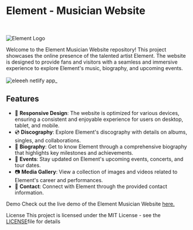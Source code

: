 # Element - Musician Website
</br>

![Element Logo](![eleeeh-logo](https://github.com/shyakachaste/musician-website/assets/121980393/88335548-6299-42cc-abf4-e17fa27cc82a))

Welcome to the Element Musician Website repository! This project showcases the online presence of the talented artist Element. The website is designed to provide fans and visitors with a seamless and immersive experience to explore Element's music, biography, and upcoming events.
</br>
</br>
![eleeeh netlify app_](https://github.com/shyakachaste/musician-website/assets/121980393/e6c9ca20-97c5-4d40-9955-7111ea414699)



## Features

- 🎵 **Responsive Design**: The website is optimized for various devices, ensuring a consistent and enjoyable experience for users on desktop, tablet, and mobile.
- 💿 **Discography**: Explore Element's discography with details on albums, singles, and collaborations.
- 📖 **Biography**: Get to know Element through a comprehensive biography that highlights key milestones and achievements.
- 🎤 **Events**: Stay updated on Element's upcoming events, concerts, and tour dates.
- 📷 **Media Gallery**: View a collection of images and videos related to Element's career and performances.
- 📧 **Contact**: Connect with Element through the provided contact information.

Demo
Check out the live demo of the Element Musician Website <a href="https://eleeeh.netlify.app/" target="_blank">here.</a>

License
This project is licensed under the MIT License - see the <a href="https://github.com/shyakachaste/musician-website/blob/main/LICENSE" target="_blank">LICENSE</a>file for details
